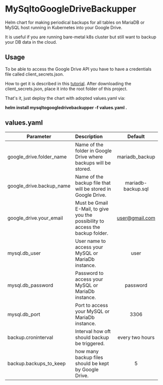 # MySqltoGoogleDriveBackupper

Helm chart for making periodical backups for all tables on MariaDB or MySQL host running in Kubernetes into your Google Drive.

It is useful if you are running bare-metal k8s cluster but still want to backup your DB data in the cloud.

## Usage

To be able to access the Google Drive API you have to have a credentials file called client_secrets.json.

How to get it is described in this [tutorial](https://medium.com/analytics-vidhya/pydrive-to-download-from-google-drive-to-a-remote-machine-14c2d086e84e).
After downloading the client_secrets.json, place it into the root folder of this project.

That's it, just deploy the chart with adopted values.yaml via:

**helm install mysqltogoogledrivebackupper -f values.yaml .**

## values.yaml

| Parameter                | Description                                                                    |      Default       |
| ------------------------ | :----------------------------------------------------------------------------- | :----------------: |
| google_drive.folder_name | Name of the folder in Google Drive where backups will be stored.               |   mariadb_backup   |
| google_drive.backup_name | Name of the backup file that will be stored in Google Drive.                   | mariadb-backup.sql |
| google_drive.your_email  | Must be Gmail E-Mail, to give you the possibility to access the backup folder. |   user@gmail.com   |
| mysql.db_user            | User name to access your MySQL or MariaDb instance.                            |        user        |
| mysql.db_password        | Password to access your MySQL or MariaDb instance.                             |      password      |
| mysql.db_port            | Port to access your MySQL or MariaDb instance.                                 |        3306        |
| backup.croninterval      | Interval how oft should backup be triggered.                                   |  every two hours   |
| backup.backups_to_keep   | how many backup files should be kept by Google Drive.                          |         5          |
